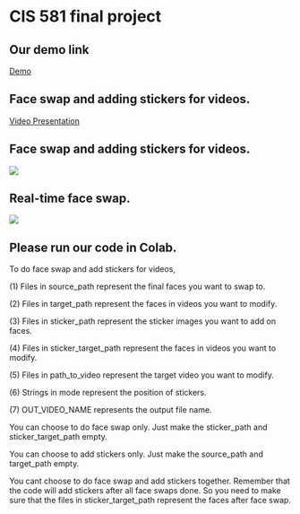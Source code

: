 # CIS 581 final project

## Our demo link
[Demo](https://drive.google.com/file/d/1Kd9UltoG0AVNOnURoAE111dvDVu_6S6A/view?usp=sharing)

##  Face swap and adding stickers for videos.
[Video Presentation](https://drive.google.com/file/d/117JmiWwHVCIPxL9sF7ert0DpRMISjdf_/view?usp=sharing)

## Face swap and adding stickers for videos.
<p align="left">
  <a href="https://drive.google.com/file/d/12VmwK59mcqcAxKo6fY0A14q-PNeHQ_7N/view?usp=sharing">
  <img src="https://colab.research.google.com/assets/colab-badge.svg"/>
  </a>
</p>

##  Real-time face swap.
<p align="left">
  <a href="https://drive.google.com/file/d/1x7lFa9K78wODvy3FvpT-D6t4vQ0drzND/view?usp=sharing">
  <img src="https://colab.research.google.com/assets/colab-badge.svg"/>
  </a>
</p>


## Please run our code in Colab.

To do face swap and add stickers for videos, 

(1) Files in source_path represent the final faces you want to swap to.

(2) Files in target_path represent the faces in videos you want to modify.

(3) Files in sticker_path represent the sticker images you want to add on faces.

(4) Files in sticker_target_path represent the faces in videos you want to modify.

(5) Files in path_to_video represent the target video you want to modify.

(6) Strings in mode represent the position of stickers.

(7) OUT_VIDEO_NAME represents the output file name.



You can choose to do face swap only. Just make the sticker_path and sticker_target_path empty.

You can choose to add stickers only. Just make the source_path and target_path empty.

You cant choose to do face swap and add stickers together. Remember that the code will add stickers after all face swaps done. So you need to make sure that the files in sticker_target_path represent the faces after face swap.
